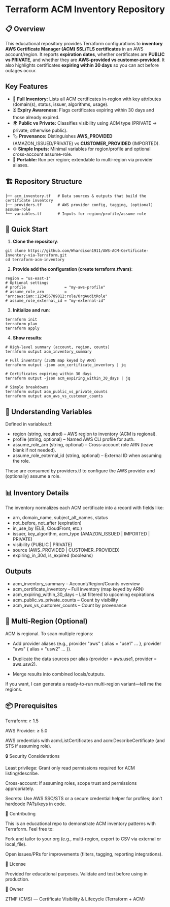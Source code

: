# Terraform ACM Inventory Repository

## 📋 Overview
This educational repository provides Terraform configurations to **inventory AWS Certificate Manager (ACM) SSL/TLS certificates** in an AWS account/region. It reports **expiration dates**, whether certificates are **PUBLIC vs PRIVATE**, and whether they are **AWS-provided vs customer-provided**. It also highlights certificates **expiring within 30 days** so you can act before outages occur.

## Key Features
- 🧾 **Full Inventory:** Lists all ACM certificates in-region with key attributes (domain(s), status, issuer, algorithms, usage).
- ⏳ **Expiry Awareness:** Flags certificates expiring within 30 days and those already expired.
- 🌍 **Public vs Private:** Classifies visibility using ACM type (PRIVATE → private; otherwise public).
- 🏷️ **Provenance:** Distinguishes **AWS_PROVIDED** (AMAZON_ISSUED/PRIVATE) vs **CUSTOMER_PROVIDED** (IMPORTED).
- ⚙️ **Simple Inputs:** Minimal variables for region/profile and optional cross-account assume-role.
- 🔁 **Portable:** Run per region; extendable to multi-region via provider aliases.

## 🏗️ Repository Structure

```
├── acm_inventory.tf   # Data sources & outputs that build the certificate inventory
├── providers.tf       # AWS provider config, tagging, (optional) assume-role
└── variables.tf       # Inputs for region/profile/assume-role
```

## 🚀 Quick Start

1. **Clone the repository**:

```
git clone https://github.com/Whardison1911/AWS-ACM-Certificate-Inventory-via-Terraform.git
cd terraform-acm-inventory
```

2. **Provide add the configuration (create terraform.tfvars)**:

``` 
region = "us-east-1"
# Optional settings
# profile                 = "my-aws-profile"
# assume_role_arn         = "arn:aws:iam::123456789012:role/OrgAuditRole"
# assume_role_external_id = "my-external-id"
``` 

3. **Initialize and run**:

```
terraform init
terraform plan
terraform apply
```

4. **Show results**:

```
# High-level summary (account, region, counts)
terraform output acm_inventory_summary

# Full inventory (JSON map keyed by ARN)
terraform output -json acm_certificate_inventory | jq

# Certificates expiring within 30 days
terraform output -json acm_expiring_within_30_days | jq

# Simple breakdowns
terraform output acm_public_vs_private_counts
terraform output acm_aws_vs_customer_counts
```

## 🔧 Understanding Variables
Defined in variables.tf:
- region (string, required) – AWS region to inventory (ACM is regional).
- profile (string, optional) – Named AWS CLI profile for auth.
- assume_role_arn (string, optional) – Cross-account role ARN (leave blank if not needed).
- assume_role_external_id (string, optional) – External ID when assuming the role.
  
These are consumed by providers.tf to configure the AWS provider and (optionally) assume a role.

## 📊 Inventory Details

The inventory normalizes each ACM certificate into a record with fields like:
- arn, domain_name, subject_alt_names, status
- not_before, not_after (expiration)
- in_use_by (ELB, CloudFront, etc.)
- issuer, key_algorithm, acm_type (AMAZON_ISSUED | IMPORTED | PRIVATE)
- visibility (PUBLIC | PRIVATE)
- source (AWS_PROVIDED | CUSTOMER_PROVIDED)
- expiring_in_30d, is_expired (booleans)

## Outputs
- acm_inventory_summary – Account/Region/Counts overview
- acm_certificate_inventory – Full inventory (map keyed by ARN)
- acm_expiring_within_30_days – List filtered to upcoming expirations
- acm_public_vs_private_counts – Count by visibility
- acm_aws_vs_customer_counts – Count by provenance

## 🧭 Multi-Region (Optional)

ACM is regional. To scan multiple regions:

- Add provider aliases (e.g., provider "aws" { alias = "use1" ... }, provider "aws" { alias = "usw2" ... }).

- Duplicate the data sources per alias (provider = aws.use1, provider = aws.usw2).

- Merge results into combined locals/outputs.

If you want, I can generate a ready-to-run multi-region variant—tell me the regions.

## 📦 Prerequisites

Terraform: ≥ 1.5

AWS Provider: ≥ 5.0

AWS credentials with acm:ListCertificates and acm:DescribeCertificate (and STS if assuming role).

🔒 Security Considerations

Least privilege: Grant only read permissions required for ACM listing/describe.

Cross-account: If assuming roles, scope trust and permissions appropriately.

Secrets: Use AWS SSO/STS or a secure credential helper for profiles; don’t hardcode PATs/keys in code.

🤝 Contributing

This is an educational repo to demonstrate ACM inventory patterns with Terraform. Feel free to:

Fork and tailor to your org (e.g., multi-region, export to CSV via external or local_file).

Open issues/PRs for improvements (filters, tagging, reporting integrations).

📄 License

Provided for educational purposes. Validate and test before using in production.

🏢 Owner

ZTMF (CMS) — Certificate Visibility & Lifecycle (Terraform + ACM)

